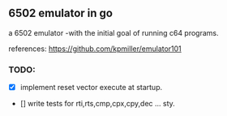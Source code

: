 ## 6502 emulator in go

a 6502 emulator -with the initial goal of running c64 programs.

references:
https://github.com/kpmiller/emulator101

### TODO:
- [x] implement reset vector execute at startup.
- [] write tests for rti,rts,cmp,cpx,cpy,dec ... sty.
